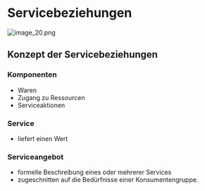 # Servicebeziehungen

![image_20.png](image_20.png)

## Konzept der Servicebeziehungen

### Komponenten
- Waren
- Zugang zu Ressourcen
- Serviceaktionen

### Service
- liefert einen Wert

### Serviceangebot
- formelle Beschreibung eines oder mehrerer Services
- zugeschnitten auf die Bedürfnisse einer Konsumentengruppe.